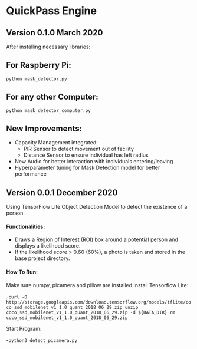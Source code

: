 # QuickPass Engine

## Version 0.1.0 March 2020



After installing necessary libraries:
## For Raspberry Pi:
`python mask_detector.py`

## For any other Computer:
`python mask_detector_computer.py`

## New Improvements:
- Capacity Management integrated:
    - PIR Sensor to detect movement out of facility
    - Distance Sensor to ensure individual has left radius
- New Audio for better interaction with individuals entering/leaving
- Hyperparameter tuning for Mask Detection model for better performance



## Version 0.0.1 December 2020

Using TensorFlow Lite Object Detection Model to detect the existence of a person.
#### Functionalities:
- Draws a Region of Interest (ROI) box around a potential person and displays a likelihood score.
- If the likelihood score > 0.60 (60%), a photo is taken and stored in the base project directory.
#### How To Run:
Make sure numpy, picamera and pillow are installed
Install Tensorflow Lite:

-`curl -O http://storage.googleapis.com/download.tensorflow.org/models/tflite/coco_ssd_mobilenet_v1_1.0_quant_2018_06_29.zip
unzip coco_ssd_mobilenet_v1_1.0_quant_2018_06_29.zip -d ${DATA_DIR}
rm coco_ssd_mobilenet_v1_1.0_quant_2018_06_29.zip`

Start Program:

-`python3 detect_picamera.py`
